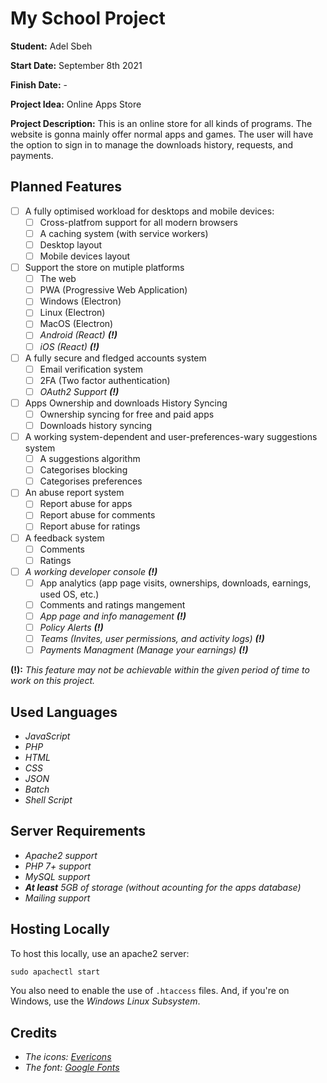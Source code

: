 # My School Project

**Student:** Adel Sbeh

**Start Date:** September 8th 2021

**Finish Date:** -

**Project Idea:** Online Apps Store

**Project Description:** This is an online store for all kinds of programs. The website is gonna mainly offer normal apps and games. The user will have the option to sign in to manage the downloads history, requests, and payments.

## Planned Features

- [ ] A fully optimised workload for desktops and mobile devices:
  - [ ] Cross-platfrom support for all modern browsers
  - [ ] A caching system (with service workers)
  - [ ] Desktop layout
  - [ ] Mobile devices layout
- [ ] Support the store on mutiple platforms
  - [ ] The web
  - [ ] PWA (Progressive Web Application)
  - [ ] Windows (Electron)
  - [ ] Linux (Electron)
  - [ ] MacOS (Electron)
  - [ ] _Android (React) **(!)**_
  - [ ] _iOS (React) **(!)**_
- [ ] A fully secure and fledged accounts system
  - [ ] Email verification system
  - [ ] 2FA (Two factor authentication)
  - [ ] _OAuth2 Support **(!)**_
- [ ] Apps Ownership and downloads History Syncing
  - [ ] Ownership syncing for free and paid apps
  - [ ] Downloads history syncing
- [ ] A working system-dependent and user-preferences-wary suggestions system
  - [ ] A suggestions algorithm
  - [ ] Categorises blocking
  - [ ] Categorises preferences
- [ ] An abuse report system
  - [ ] Report abuse for apps
  - [ ] Report abuse for comments
  - [ ] Report abuse for ratings
- [ ] A feedback system
  - [ ] Comments
  - [ ] Ratings
- [ ] _A working developer console **(!)**_
  - [ ] App analytics (app page visits, ownerships, downloads, earnings, used OS, etc.)
  - [ ] Comments and ratings mangement
  - [ ] _App page and info management **(!)**_
  - [ ] _Policy Alerts **(!)**_
  - [ ] _Teams (Invites, user permissions, and activity logs) **(!)**_
  - [ ] _Payments Managment (Manage your earnings) **(!)**_

**(!):** _This feature may not be achievable within the given period of time to work on this project._

## Used Languages

- *JavaScript*
- *PHP*
- *HTML*
- *CSS*
- *JSON*
- *Batch*
- *Shell Script*

## Server Requirements

- *Apache2 support*
- *PHP 7+ support*
- *MySQL support*
- _**At least** 5GB of storage (without acounting for the apps database)_
- *Mailing support*

## Hosting Locally

To host this locally, use an apache2 server:

```bat
sudo apachectl start
```

You also need to enable the use of `.htaccess` files. And, if you're on Windows, use the *Windows Linux Subsystem*.

## Credits

- *The icons: [Evericons](https://freebiesui.com/figma-freebies/figma-icons/460-free-minimalistic-icons/)*
- *The font: [Google Fonts](https://fonts.google.com)*
